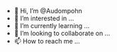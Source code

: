- 👋 Hi, I’m @Audompohn
- 👀 I’m interested in ...
- 🌱 I’m currently learning ...
- 💞️ I’m looking to collaborate on ...
- 📫 How to reach me ...

<!---
Audompohn/Audompohn is a ✨ special ✨ repository because its `README.md` (this file) appears on your GitHub profile.
You can click the Preview link to take a look at your changes.
--->
